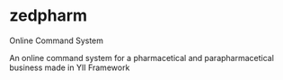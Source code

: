 zedpharm
========

Online Command System

An online command system for a pharmacetical and parapharmacetical business made in YII Framework 
